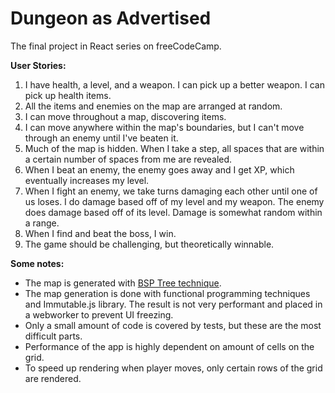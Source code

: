 # Dungeon as Advertised
The final project in React series on freeCodeCamp.

**User Stories:**
1. I have health, a level, and a weapon. I can pick up a better weapon. I can pick up health items.
1. All the items and enemies on the map are arranged at random.
1. I can move throughout a map, discovering items.
1. I can move anywhere within the map's boundaries, but I can't move through an enemy until I've beaten it.
1. Much of the map is hidden. When I take a step, all spaces that are within a certain number of spaces from me are revealed.
1. When I beat an enemy, the enemy goes away and I get XP, which eventually increases my level.
1. When I fight an enemy, we take turns damaging each other until one of us loses. I do damage based off of my level and my weapon. The enemy does damage based off of its level. Damage is somewhat random within a range.
1. When I find and beat the boss, I win.
1. The game should be challenging, but theoretically winnable.

**Some notes:**
* The map is generated with [BSP Tree technique](http://roguecentral.org/doryen/articles/bsp-dungeon-generation/).
* The map generation is done with functional programming techniques and Immutable.js library. The result is not very performant and placed in a webworker to prevent UI freezing.
* Only a small amount of code is covered by tests, but these are the most difficult parts.
* Performance of the app is highly dependent on amount of cells on the grid.
* To speed up rendering when player moves, only certain rows of the grid are rendered.
